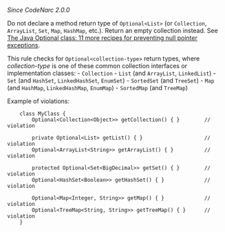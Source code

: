 *Since CodeNarc 2.0.0*

Do not declare a method return type of `Optional<List>` (or
`Collection`, `ArrayList`, `Set`, `Map`, `HashMap`, etc.). Return an
empty collection instead. See [The Java Optional class: 11 more recipes
for preventing null pointer
exceptions](https://blogs.oracle.com/javamagazine/the-java-optional-class-11-more-recipes-for-preventing-null-pointer-exceptions).

This rule checks for `Optional<collection-type>` return types, where
*collection-type* is one of these common collection interfaces or
implementation classes: - `Collection` - `List` (and `ArrayList`,
`LinkedList`) - `Set` (and `HashSet`, `LinkedHashSet`, `EnumSet`) -
`SortedSet` (and `TreeSet`) - `Map` (and `HashMap`, `LinkedHashMap`,
`EnumMap`) - `SortedMap` (and `TreeMap`)

Example of violations:

        class MyClass {
            Optional<Collection<Object>> getCollection() { }        // violation

            private Optional<List> getList() { }                    // violation
            Optional<ArrayList<String>> getArrayList() { }          // violation
            
            protected Optional<Set<BigDecimal>> getSet() { }        // violation
            Optional<HashSet<Boolean>> getHashSet() { }             // violation

            Optional<Map<Integer, String>> getMap() { }             // violation
            Optional<TreeMap<String, String>> getTreeMap() { }      // violation
        }
